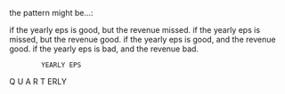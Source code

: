 the pattern might be...:

if the yearly eps is good, but the revenue missed.
if the yearly eps is missed, but the revenue good.
if the yearly eps is good, and the revenue good.
if the yearly eps is bad, and the revenue bad.


            YEARLY EPS
Q
U
A
R
T
ERLY 
